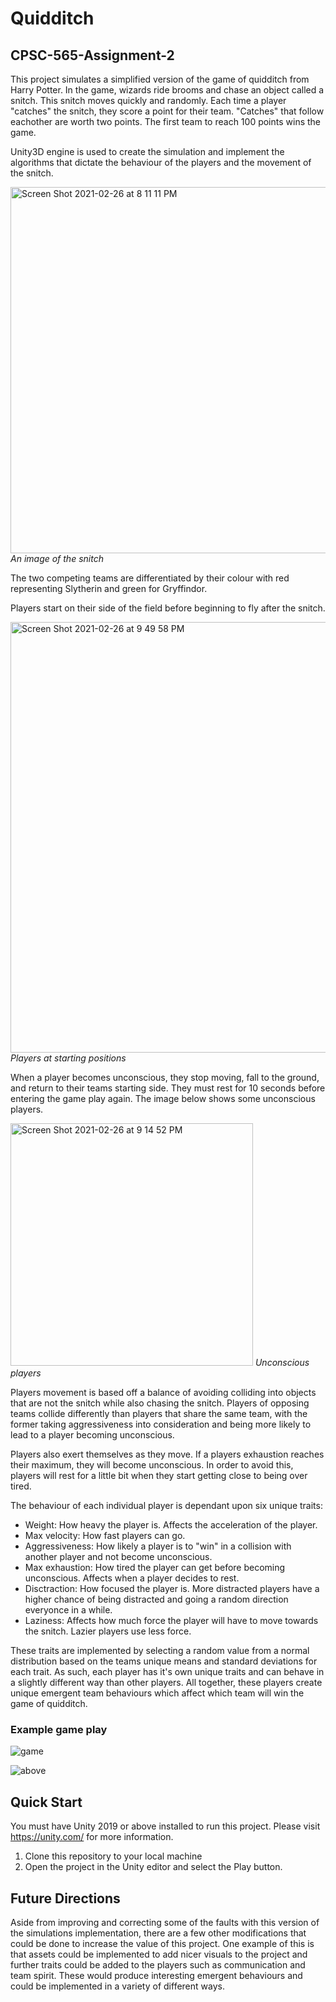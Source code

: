 # Quidditch

## CPSC-565-Assignment-2

This project simulates a simplified version of the game of quidditch from Harry Potter. In the game, wizards ride brooms and chase an object called a snitch. This snitch moves quickly and randomly. Each time a player "catches" the snitch, they score a point for their team. "Catches" that follow eachother are worth two points. The first team to reach 100 points wins the game.

Unity3D engine is used to create the simulation and implement the algorithms that dictate the behaviour of the players and the movement of the snitch.

<img width="586" alt="Screen Shot 2021-02-26 at 8 11 11 PM" src="https://user-images.githubusercontent.com/50717419/109373890-cb735100-786e-11eb-8f57-4b8b187b5529.png">
<em>An image of the snitch</em>

The two competing teams are differentiated by their colour with red representing Slytherin and green for Gryffindor. 

Players start on their side of the field before beginning to fly after the snitch.

<img width="689" alt="Screen Shot 2021-02-26 at 9 49 58 PM" src="https://user-images.githubusercontent.com/50717419/109375786-966dfb00-787c-11eb-9d67-8bec508a68bc.png">
<em>Players at starting positions</em>

When a player becomes unconscious, they stop moving, fall to the ground, and return to their teams starting side. They must rest for 10 seconds before entering the game play again. The image below shows some unconscious players.

<img width="388" alt="Screen Shot 2021-02-26 at 9 14 52 PM" src="https://user-images.githubusercontent.com/50717419/109375884-7db21500-787d-11eb-8527-b93f0d10995a.png">
<em>Unconscious players</em>

Players movement is based off a balance of avoiding colliding into objects that are not the snitch while also chasing the snitch.
Players of opposing teams collide differently than players that share the same team, with the former taking aggressiveness into consideration and being more likely to lead to a player becoming unconscious. 

Players also exert themselves as they move. If a players exhaustion reaches their maximum, they will become unconscious. In order to avoid this, players will rest for a little bit when they start getting close to being over tired. 

The behaviour of each individual player is dependant upon six unique traits:
- Weight: How heavy the player is. Affects the acceleration of the player.
- Max velocity: How fast players can go.
- Aggressiveness: How likely a player is to "win" in a collision with another player and not become unconscious. 
- Max exhaustion: How tired the player can get before becoming unconscious. Affects when a player decides to rest.
- Disctraction: How focused the player is. More distracted players have a higher chance of being distracted and going a random direction everyonce in a while.
- Laziness: Affects how much force the player will have to move towards the snitch. Lazier players use less force.

These traits are implemented by selecting a random value from a normal distribution based on the teams unique means and standard deviations for each trait. As such, each player has it's own unique traits and can behave in a slightly different way than other players. All together, these players create unique emergent team behaviours which affect which team will win the game of quidditch. 

### Example game play

![game](https://user-images.githubusercontent.com/50717419/109377114-6f1c2b80-7886-11eb-9b63-6df57ce09e7b.gif)

![above](https://user-images.githubusercontent.com/50717419/109377135-95da6200-7886-11eb-8000-05c1636938e0.gif)


## Quick Start

You must have Unity 2019 or above installed to run this project. Please visit https://unity.com/ for more information.

1. Clone this repository to your local machine
2. Open the project in the Unity editor and select the Play button.

## Future Directions

Aside from improving and correcting some of the faults with this version of the simulations implementation, there are a few other modifications that could be done to increase the value of this project. One example of this is that assets could be implemented to add nicer visuals to the project and further traits could be added to the players such as communication and team spirit. These would produce interesting emergent behaviours and could be implemented in a variety of different ways. 


